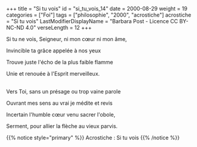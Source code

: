 +++
title = "Si tu vois"
id = "si_tu_vois_14"
date = 2000-08-29
weight = 19
categories = ["Foi"]
tags = ["philosophie", "2000", "acrostiche"]
acrostiche = "Si tu vois"
LastModifierDisplayName = "Barbara Post - Licence CC BY-NC-ND 4.0"
verseLength = 12
+++

Si tu ne vois, Seigneur, ni mon cœur ni mon âme,

Invincible ta grâce appelée à nos yeux

Trouve juste l'écho de la plus faible flamme

Unie et renouée à l'Esprit merveilleux.

 \
Vers Toi, sans un présage ou trop vaine parole

Ouvrant mes sens au vrai je médite et revis

Incertain l'humble cœur venu sacrer l'obole,

Serment, pour allier la flèche au vieux parvis.

{{% notice style="primary" %}}
Acrostiche : Si tu vois
{{% /notice %}}
